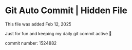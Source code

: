 # Git Auto Commit | Hidden File

This file was added Feb 12, 2025

Just for fun and keeping my daily git commit active 🤪

commit number: 1524882

